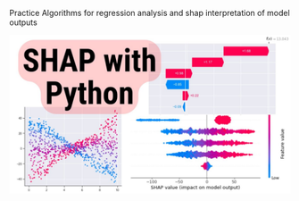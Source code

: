 Practice Algorithms for regression analysis and shap interpretation of model outputs

![](https://github.com/jairanjan/regression/blob/main/shap.jpg)
